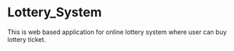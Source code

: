 # Lottery_System
This is web based application for online lottery system where user can buy lottery ticket.
